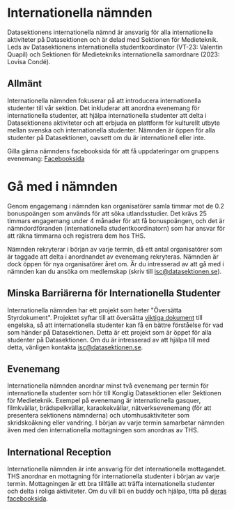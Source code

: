 # Internationella nämnden

Datasektionens internationella nämnd är ansvarig för alla internationella aktiviteter på Datasektionen och är delad med Sektionen för Medieteknik. Leds av Datasektionens internationella studentkoordinator (VT-23: Valentin Quapil) och Sektionen för Medietekniks internationella samordnare (2023: Lovisa Condé).

## Allmänt

Internationella nämnden fokuserar på att introducera internationella studenter till vår sektion. Det inkluderar att anordna evenemang för internationella studenter, att hjälpa internationella studenter att delta i Datasektionens aktiviteter och att erbjuda en plattform för kulturellt utbyte mellan svenska och internationella studenter. Nämnden är öppen för alla studenter på Datasektionen, oavsett om du är internationell eller inte.

Gilla gärna nämndens facebooksida för att få uppdateringar om gruppens evenemang: [Facebooksida](https://www.facebook.com/METAInternationalGroup/?eid=ARDdqkLUe2uRu9PZyhqSOZSHFii_V4D0Pyur3l29_TbwBwnJdzM-PPi6HzHEvk_GjVNlp7DBRUWzpQBj)

# Gå med i nämnden

Genom engagemang i nämnden kan organisatörer samla timmar mot de 0.2 bonuspoängen som används för att söka utlandsstudier. Det krävs 25 timmars engagemang under 4 månader för att få bonuspoängen, och det är nämndordföranden (internationella studentkoordinatorn) som har ansvar för att räkna timmarna och registrera dem hos THS.

Nämnden rekryterar i början av varje termin, då ett antal organisatörer som är taggade att delta i anordnandet av evenemang rekryteras. Nämnden är dock öppen för nya organisatörer året om. Är du intresserad av att gå med i nämnden kan du ansöka om medlemskap (skriv till [isc@datasektionen.se](mailto:isc@datasektionen.se)).

## Minska Barriärerna för Internationella Studenter

Internationella nämnden har ett projekt som heter "Översätta Styrdokument". Projektet syftar till att översätta [viktiga dokument](https://styrdokument.datasektionen.se/) till engelska, så att internationella studenter kan få en bättre förståelse för vad som händer på Datasektionen. Detta är ett projekt som är öppet för alla studenter på Datasektionen. Om du är intresserad av att hjälpa till med detta, vänligen kontakta [isc@datasektionen.se](mailto:isc@datasektionen.se).

## Evenemang

Internationella nämnden anordnar minst två evenemang per termin för internationella studenter som hör till Konglig Datasektionen eller Sektionen för Medieteknik.
Exempel på evenemang är internationella gasquer, filmkvällar, brädspelkvällar, karaokekvällar, nätverksevenemang (för att presentera sektionens nämnderna) och utomhusaktiviteter som skridskoåkning eller vandring. I början av varje termin samarbetar nämnden även med den internationella mottagningen som anordnas av THS. 

## International Reception

Internationella nämnden är inte ansvarig för det internationella mottagandet. THS anordnar en mottagning för internationella studenter i början av varje termin. Mottagningen är ett bra tillfälle att träffa internationella studenter och delta i roliga aktiviteter. Om du vill bli en buddy och hjälpa, titta på [deras facebooksida](https://www.facebook.com/thsint).
